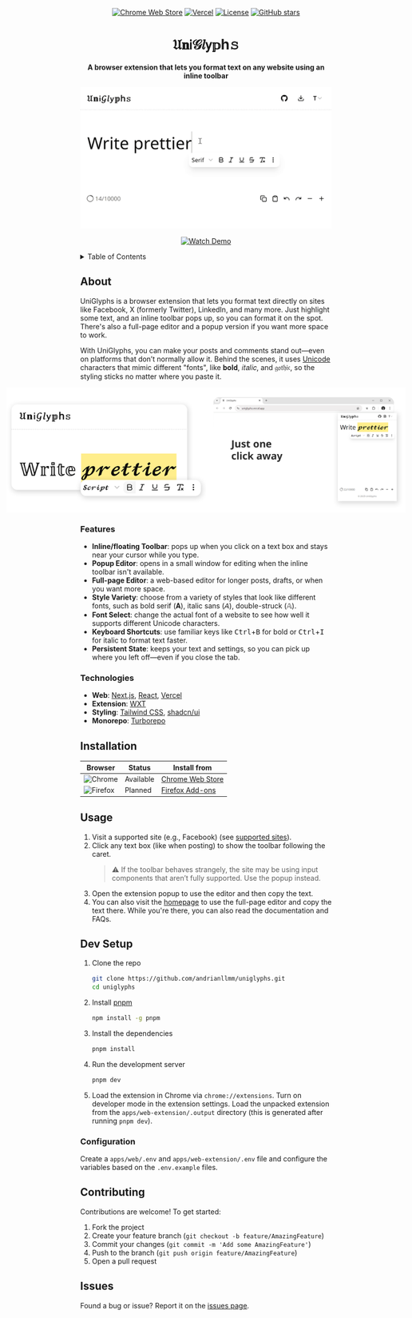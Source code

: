 <div align="center">

[![Chrome Web Store][chrome-badge]][chrome-url]
[![Vercel][vercel-badge]][vercel-url] [![License][license-badge]](LICENSE)
[![GitHub stars][stargazers-badge]](https://github.com/andrianllmm/uniglyphs/stargazers)

# 𝔘𝐧𝗂𝒢𝑙𝗒𝕡h𝚜

<!-- UniGlyphs -->

**A browser extension that lets you format text on any website using an inline
toolbar**

<img src="docs/images/preview.gif" alt="Preview" width="600">

[![Watch Demo][youtube-badge]][youtube-url]

</div>

<!-- TABLE OF CONTENTS -->
<details>
  <summary>Table of Contents</summary>
  <ol>
    <li>
      <a href="#about">About</a>
      <ul>
        <li><a href="#features">Features</a></li>
         <li><a href="#technologies">Technologies</a></li>
      </ul>
    </li>
    <li><a href="#installation">Installation</a></li>
    <li><a href="#usage">Usage</a></li>
    <li>
      <a href="#dev-setup">Dev Setup</a>
      <ul>
        <li><a href="#configuration">Configuration</a></li>
      </ul>
    </li>
    <li><a href="#contributing">Contributing</a></li>
    <li><a href="#issues">Issues</a></li>
  </ol>
</details>

## About

UniGlyphs is a browser extension that lets you format text directly on sites
like Facebook, X (formerly Twitter), LinkedIn, and many more. Just highlight
some text, and an inline toolbar pops up, so you can format it on the spot.
There's also a full-page editor and a popup version if you want more space to
work.

With UniGlyphs, you can make your posts and comments stand out—even on platforms
that don’t normally allow it. Behind the scenes, it uses
<a href="https://en.wikipedia.org/wiki/Unicode" target="_blank">Unicode</a>
characters that mimic different "fonts", like 𝐛𝐨𝐥𝐝, 𝑖𝑡𝑎𝑙𝑖𝑐, and 𝔤𝔬𝔱𝔥𝔦𝔠, so the
styling sticks no matter where you paste it.

<div align="center" style="display: flex; justify-content: center;">
  <img src="docs/images/main.png" alt="Main" width="400">
  <img src="docs/images/popup.png" alt="Popup" width="400">
</div>

### Features

- **Inline/floating Toolbar**: pops up when you click on a text box and stays
  near your cursor while you type.
- **Popup Editor**: opens in a small window for editing when the inline toolbar
  isn't available.
- **Full-page Editor**: a web-based editor for longer posts, drafts, or when you
  want more space.
- **Style Variety**: choose from a variety of styles that look like different
  fonts, such as bold serif (𝐀), italic sans (𝘈), double-struck (𝔸).
- **Font Select**: change the actual font of a website to see how well it
  supports different Unicode characters.
- **Keyboard Shortcuts**: use familiar keys like <kbd>Ctrl</kbd>+<kbd>B</kbd>
  for bold or <kbd>Ctrl</kbd>+<kbd>I</kbd> for italic to format text faster.
- **Persistent State**: keeps your text and settings, so you can pick up where
  you left off—even if you close the tab.

### Technologies

- **Web**: [Next.js](https://nextjs.org), [React](https://reactjs.org),
  [Vercel](https://vercel.com)
- **Extension**: [WXT](https://wxt.dev)
- **Styling**: [Tailwind CSS](https://tailwindcss.com),
  [shadcn/ui](https://ui.shadcn.com)
- **Monorepo**: [Turborepo](https://turborepo.org)

## Installation

| Browser                  | Status    | Install from                   |
| ------------------------ | --------- | ------------------------------ |
| ![Chrome][chrome-logo]   | Available | [Chrome Web Store][chrome-url] |
| ![Firefox][firefox-logo] | Planned   | [Firefox Add-ons][firefox-url] |

## Usage

1. Visit a supported site (e.g., Facebook) (see
   [supported sites](/apps/web-extension/utils/matches.ts)).
2. Click any text box (like when posting) to show the toolbar following the
   caret.
   > ⚠️ If the toolbar behaves strangely, the site may be using input components
   > that aren’t fully supported. Use the popup instead.
3. Open the extension popup to use the editor and then copy the text.
4. You can also visit the [homepage](https://uniglyphs.vercel.app/) to use the
   full-page editor and copy the text there. While you're there, you can also
   read the documentation and FAQs.

## Dev Setup

1. Clone the repo
   ```sh
   git clone https://github.com/andrianllmm/uniglyphs.git
   cd uniglyphs
   ```
2. Install [pnpm](https://pnpm.io/)
   ```sh
   npm install -g pnpm
   ```
3. Install the dependencies
   ```sh
   pnpm install
   ```
4. Run the development server
   ```sh
   pnpm dev
   ```
5. Load the extension in Chrome via `chrome://extensions`. Turn on developer
   mode in the extension settings. Load the unpacked extension from the
   `apps/web-extension/.output` directory (this is generated after running
   `pnpm dev`).

### Configuration

Create a `apps/web/.env` and `apps/web-extension/.env` file and configure the
variables based on the `.env.example` files.

## Contributing

Contributions are welcome! To get started:

1. Fork the project
2. Create your feature branch (`git checkout -b feature/AmazingFeature`)
3. Commit your changes (`git commit -m 'Add some AmazingFeature'`)
4. Push to the branch (`git push origin feature/AmazingFeature`)
5. Open a pull request

## Issues

Found a bug or issue? Report it on the
[issues page](https://github.com/andrianllmm/uniglyphs/issues).

<!-- URLs -->

[chrome-url]: https://chromewebstore.google.com/detail/hcnbmicjiggmklnmkpljeomkmagigkbc
[firefox-url]: https://addons.mozilla.org/en-US/firefox/extensions
[vercel-url]: https://uniglyphs.vercel.app
[youtube-url]: https://youtu.be/p0QjqGF4K7A

<!-- Badges -->

[chrome-logo]: https://img.shields.io/badge/-Chrome-4285F4?logo=googlechrome&logoColor=white&style=for-the-badge
[firefox-logo]: https://img.shields.io/badge/-Firefox-FF7139?logo=firefox&logoColor=white&style=for-the-badge
[chrome-badge]: https://img.shields.io/badge/-Chrome%20Web%20Store-blue?logo=google-chrome&logoColor=white&style=flat
[vercel-badge]: https://vercelbadge.vercel.app/api/andrianllmm/uniglyphs
[license-badge]: https://img.shields.io/github/license/andrianllmm/uniglyphs?style=flat
[stargazers-badge]: https://img.shields.io/github/stars/andrianllmm/uniglyphs?style=flat&logo=github
[youtube-badge]: https://img.shields.io/badge/Watch%20Demo-red?style=flat&logo=youtube&logoColor=white
